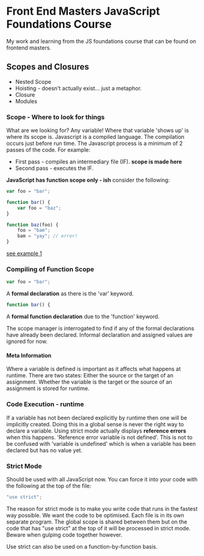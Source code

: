 # Front End Masters JavaScript Foundations Course
My work and learning from the JS foundations course that can be found on frontend masters.
## Scopes and Closures
* Nested Scope
* Hoisting - doesn't actually exist... just a metaphor.
* Closure
* Modules

### Scope - Where to look for things
What are we looking for? Any variable! Where that variable 'shows up' is where its scope is.
Javascript is a compiled language. The compilation occurs just before run time. The Javascript process is a minimum of 2 passes of the code.
For example:
* First pass - compiles an intermediary file (IF). **scope is made here**
* Second pass - executes the IF.

**JavaScript has function scope only - ish**
consider the following:
```javascript
var foo = "bar";

function bar() {
    var foo = "baz";
}

function baz(foo) {
    foo = "bam";
    bam = "yay"; // error!
}
```
[see example 1](section1/script.js)
### Compiling of Function Scope

```javascript
var foo = "bar";
```
A **formal declaration** as there is the 'var' keyword.

```javascript
function bar() {
```
A **formal function declaration** due to the 'function' keyword.

The scope manager is interrogated to find if any of the formal declarations have already been declared. Informal declaration and assigned values are ignored for now.
#### Meta Information
Where a variable is defined is important as it affects what happens at runtime. There are two states:
Either the source or the target of an assignment.
Whether the variable is the target or the source of an assignment is stored for runtime.
### Code Execution - runtime
If a variable has not been declared explicitly by runtime then one will be implicitly created. Doing this in a global sense is never the right way to declare a variable. Using strict mode actually displays **reference errors** when this happens.
'Reference error variable is not defined'. This is not to be confused with 'variable is undefined' which is when a variable has been declared but has no value yet.
### Strict Mode
Should be used with all JavaScript now. You can force it into your code with the following at the top of the file:
```javascript
"use strict";
```
The reason for strict mode is to make you write code that runs in the fastest way possible. We want the code to be optimised.
Each file is in its own separate program. The global scope is shared between them but on the code that has "use strict" at the top of it will be processed in strict mode. Beware when gulping code together however.

Use strict can also be used on a function-by-function basis.